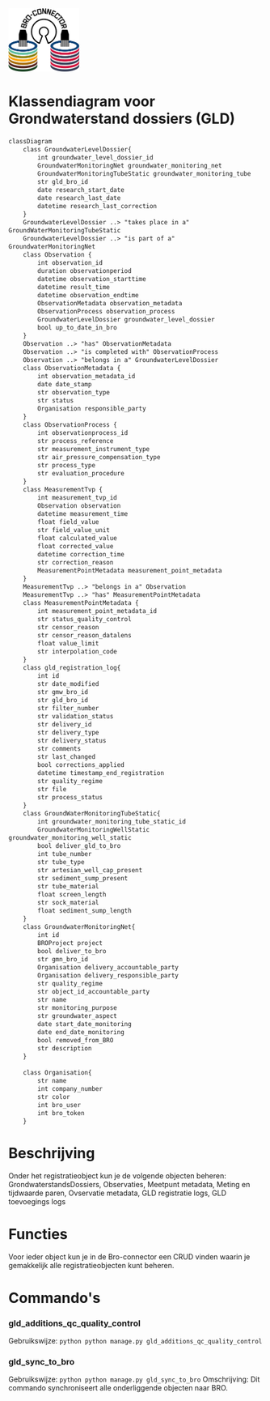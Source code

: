 <img src=../static/img/broconnector.png width="140">

# Klassendiagram voor Grondwaterstand dossiers (GLD)

```mermaid
classDiagram
    class GroundwaterLevelDossier{
        int groundwater_level_dossier_id
        GroundwaterMonitoringNet groundwater_monitoring_net
        GroundwaterMonitoringTubeStatic groundwater_monitoring_tube
        str gld_bro_id
        date research_start_date
        date research_last_date
        datetime research_last_correction
    }
    GroundwaterLevelDossier ..> "takes place in a" GroundWaterMonitoringTubeStatic
    GroundwaterLevelDossier ..> "is part of a" GroundwaterMonitoringNet
    class Observation {
        int observation_id
        duration observationperiod
        datetime observation_starttime
        datetime result_time
        datetime observation_endtime
        ObservationMetadata observation_metadata
        ObservationProcess observation_process
        GroundwaterLevelDossier groundwater_level_dossier
        bool up_to_date_in_bro
    }
    Observation ..> "has" ObservationMetadata
    Observation ..> "is completed with" ObservationProcess
    Observation ..> "belongs in a" GroundwaterLevelDossier
    class ObservationMetadata {
        int observation_metadata_id
        date date_stamp
        str observation_type
        str status
        Organisation responsible_party
    }
    class ObservationProcess {
        int observationprocess_id
        str process_reference
        str measurement_instrument_type
        str air_pressure_compensation_type
        str process_type
        str evaluation_procedure
    }
    class MeasurementTvp {
        int measurement_tvp_id
        Observation observation
        datetime measurement_time
        float field_value
        str field_value_unit
        float calculated_value
        float corrected_value
        datetime correction_time
        str correction_reason
        MeasurementPointMetadata measurement_point_metadata
    }
    MeasurementTvp ..> "belongs in a" Observation
    MeasurementTvp ..> "has" MeasurementPointMetadata
    class MeasurementPointMetadata {
        int measurement_point_metadata_id
        str status_quality_control
        str censor_reason
        str censor_reason_datalens
        float value_limit
        str interpolation_code
    }
    class gld_registration_log{
        int id
        str date_modified
        str gmw_bro_id
        str gld_bro_id
        str filter_number
        str validation_status
        str delivery_id
        str delivery_type
        str delivery_status
        str comments
        str last_changed
        bool corrections_applied
        datetime timestamp_end_registration
        str quality_regime
        str file
        str process_status
    }
    class GroundWaterMonitoringTubeStatic{
        int groundwater_monitoring_tube_static_id
        GroundwaterMonitoringWellStatic groundwater_monitoring_well_static
        bool deliver_gld_to_bro
        int tube_number
        str tube_type
        str artesian_well_cap_present
        str sediment_sump_present
        str tube_material
        float screen_length
        str sock_material
        float sediment_sump_length
    }
    class GroundwaterMonitoringNet{
        int id
        BROProject project
        bool deliver_to_bro
        str gmn_bro_id
        Organisation delivery_accountable_party
        Organisation delivery_responsible_party
        str quality_regime
        str object_id_accountable_party
        str name
        str monitoring_purpose
        str groundwater_aspect
        date start_date_monitoring
        date end_date_monitoring
        bool removed_from_BRO
        str description
    }

    class Organisation{
        str name
        int company_number
        str color
        int bro_user
        int bro_token
    }
```

# Beschrijving

Onder het registratieobject kun je de volgende objecten beheren: GrondwaterstandsDossiers, Observaties, Meetpunt metadata, Meting en tijdwaarde paren, Ovservatie metadata, GLD registratie logs, GLD toevoegings logs

# Functies

Voor ieder object kun je in de Bro-connector een CRUD vinden waarin je gemakkelijk alle registratieobjecten kunt beheren.

# Commando's

### gld_additions_qc_quality_control

Gebruikswijze:
`python python manage.py gld_additions_qc_quality_control`

### gld_sync_to_bro

Gebruikswijze:
`python python manage.py gld_sync_to_bro`
Omschrijving:
Dit commando synchroniseert alle onderliggende objecten naar BRO.
